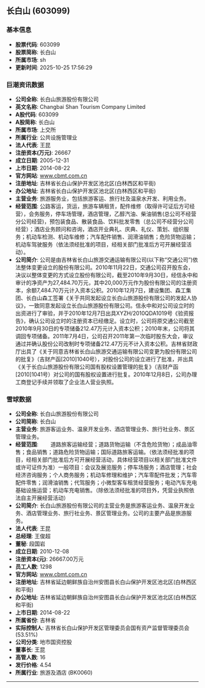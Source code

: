 ## 长白山 (603099)

### 基本信息

- **股票代码**: 603099
- **股票简称**: 长白山
- **所属市场**: sh
- **更新时间**: 2025-10-25 17:56:29

### 巨潮资讯数据

- **公司全称**: 长白山旅游股份有限公司
- **英文名称**: Changbai Shan Tourism Company Limited
- **A股代码**: 603099
- **A股简称**: 长白山
- **所属市场**: 上交所
- **所属行业**: 公共设施管理业
- **法人代表**: 王昆
- **注册资本(万元)**: 26667
- **成立日期**: 2005-12-31
- **上市日期**: 2014-08-22
- **官方网站**: www.cbmt.com.cn
- **注册地址**: 吉林省长白山保护开发区池北区(白林西区和平街)
- **办公地址**: 吉林省长白山保护开发区池北区(白林西区和平街)
- **主营业务**: 旅游服务业，包括旅游客运、旅行社及温泉水开发、利用业务。
- **经营范围**: 公路客运，货运，旅游车辆租赁，配件维修（取得许可证后方可经营），会务服务，停车场管理，酒店管理，乙醇汽油、柴油销售(总公司不经营分公司经营)，预包装食品、散装食品、饮料批发零售（总公司不经营分公司经营）；酒店业务顾问和咨询，酒店开业典礼、庆典、礼仪、策划、组织服务；机动车检测、机动车维修；汽车配件销售、润滑油销售；危险货物运输；机动车驾驶服务（依法须经批准的项目，经相关部门批准后方可开展经营活动）。
- **公司简介**: 公司是由吉林省长白山旅游交通运输有限公司(以下称“交通公司”)依法整体变更设立的股份有限公司。2010年11月22日，交通公司召开股东会，决议以整体变更的方式设立股份有限公司，截至2010年9月30日，经信永中和审计的净资产为27,484.70万元，其中20,000万元作为股份有限公司的注册资本，余额7,484.70万元计入资本公积。2010年12月7日，建设集团、森工集团、长白山森工签署《关于共同发起设立长白山旅游股份有限公司的发起人协议》，一致同意发起设立长白山旅游股份有限公司。信永中和对公司设立时的出资进行了审验，并于2010年12月7日出具XYZH/2010QDA1019号《验资报告》，确认公司设立时的注册资本已经缴足。设立时，公司将原交通公司截至2010年9月30日的专项储备212.47万元计入资本公积；2010年末，公司将其调回专项储备。2011年7月4日，公司召开2011年第一次临时股东大会，审议通过并确认股份公司改制时专项储备212.47万元不计入资本公积。吉林省财政厅出具了《关于同意吉林省长白山旅游交通运输有限公司变更为股份有限公司的批复》（吉财产函[2010]1040号），对股份公司的设立进行了批准，并出具《关于长白山旅游股份有限公司国有股权设置管理的批复》（吉财产函[2010]1041号）对公司的国有股权设置进行批复。2010年12月8日，公司办理工商登记手续并领取了企业法人营业执照。

### 雪球数据

- **公司全称**: 长白山旅游股份有限公司
- **公司简称**: 长白山
- **主营业务**: 旅游客运业务、温泉开发业务、酒店管理业务、旅行社业务、景区管理业务。
- **经营范围**: 　　道路旅客运输经营；道路货物运输（不含危险货物）；成品油零售；食品销售；道路危险货物运输；国际道路旅客运输。（依法须经批准的项目，经相关部门批准后方可开展经营活动，具体经营项目以相关部门批准文件或许可证件为准）一般项目：会议及展览服务；停车场服务；酒店管理；社会经济咨询服务；个人商务服务；机动车修理和维护；汽车零配件批发；汽车零配件零售；润滑油销售；代驾服务；小微型客车租赁经营服务；电动汽车充电基础设施运营；机动车充电销售。（除依法须经批准的项目外，凭营业执照依法自主开展经营活动）
- **公司简介**: 长白山旅游股份有限公司的主营业务是旅游客运业务、温泉开发业务、酒店管理业务、旅行社业务、景区管理业务。公司的主要产品是旅游服务。
- **法人代表**: 王昆
- **总经理**: 王俊超
- **董秘**: 段国岩
- **成立日期**: 2010-12-08
- **注册资本(元)**: 26667.00万元
- **员工人数**: 1298
- **官方网站**: www.cbmt.com.cn
- **注册地址**: 吉林省延边朝鲜族自治州安图县长白山保护开发区池北区(白林西区和平街)
- **办公地址**: 吉林省延边朝鲜族自治州安图县长白山保护开发区池北区(白林西区和平街)
- **上市日期**: 2014-08-22
- **所属省份**: 吉林省
- **实际控制人**: 吉林省长白山保护开发区管理委员会国有资产监督管理委员会 (53.51%)
- **公司分类**: 地市国资控股
- **董事长**: 王昆
- **高管人数**: 16
- **发行价格**: 4.54
- **所属行业**: 旅游及酒店 (BK0060)

---